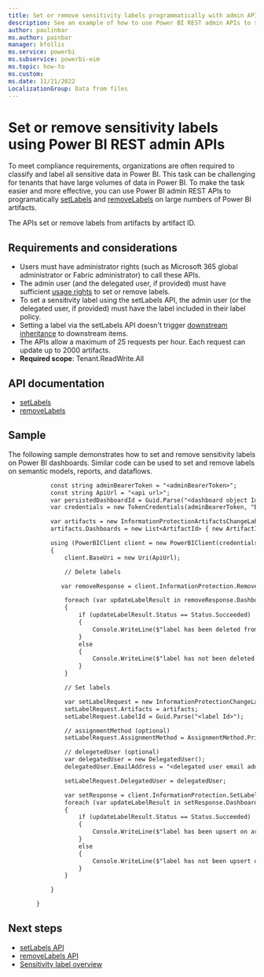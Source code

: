 ```yaml
---
title: Set or remove sensitivity labels programmatically with admin APIs
description: See an example of how to use Power BI REST admin APIs to set or remove sensitivity labels on Power BI artifacts.
author: paulinbar
ms.author: painbar
manager: kfollis
ms.service: powerbi
ms.subservice: powerbi-eim
ms.topic: how-to
ms.custom:
ms.date: 11/21/2022
LocalizationGroup: Data from files
---
```

# Set or remove sensitivity labels using Power BI REST admin APIs

To meet compliance requirements, organizations are often required to classify and label all sensitive data in Power BI. This task can be challenging for tenants that have large volumes of data in Power BI. To make the task easier and more effective, you can use Power BI admin REST APIs to programatically [setLabels](/rest/api/power-bi/admin/information-protection-set-labels-as-admin) and [removeLabels](/rest/api/power-bi/admin/information-protection-remove-labels-as-admin) on large numbers of Power BI artifacts.

The APIs set or remove labels from artifacts by artifact ID.

## Requirements and considerations

* Users must have administrator rights (such as Microsoft 365 global administrator or Fabric administrator) to call these APIs.
* The admin user (and the delegated user, if provided) must have sufficient [usage rights](/azure/information-protection/configure-usage-rights) to set or remove labels.
* To set a sensitivity label using the setLabels API, the admin user (or the delegated user, if provided) must have the label included in their label policy.
* Setting a label via the setLabels API doesn't trigger [downstream inheritance](./service-security-sensitivity-label-downstream-inheritance.md) to downstream items.
* The APIs allow a maximum of 25 requests per hour. Each request can update up to 2000 artifacts.
* **Required scope**: Tenant.ReadWrite.All

## API documentation

* [setLabels](/rest/api/power-bi/admin/information-protection-set-labels-as-admin)
* [removeLabels](/rest/api/power-bi/admin/information-protection-remove-labels-as-admin)

## Sample

The following sample demonstrates how to set and remove sensitivity labels on Power BI dashboards. Similar code can be used to set and remove labels on semantic models, reports, and dataflows.

```rest
            const string adminBearerToken = "<adminBearerToken>";
            const string ApiUrl = "<api url>";
            var persistedDashboardId = Guid.Parse("<dashboard object Id>");
            var credentials = new TokenCredentials(adminBearerToken, "Bearer");

            var artifacts = new InformationProtectionArtifactsChangeLabel();
            artifacts.Dashboards = new List<ArtifactId> { new ArtifactId(id: persistedDashboardId) };

            using (PowerBIClient client = new PowerBIClient(credentials))
            {
                client.BaseUri = new Uri(ApiUrl);

                // Delete labels

               var removeResponse = client.InformationProtection.RemoveLabelsAsAdmin(artifacts);

                foreach (var updateLabelResult in removeResponse.Dashboards)
                {
                    if (updateLabelResult.Status == Status.Succeeded)
                    {
                        Console.WriteLine($"label has been deleted from artifact {updateLabelResult.Id}");
                    }
                    else
                    {
                        Console.WriteLine($"label has not been deleted from artifact {updateLabelResult.Id}");
                    }
                }

                // Set labels

                var setLabelRequest = new InformationProtectionChangeLabelDetails();
                setLabelRequest.Artifacts = artifacts;
                setLabelRequest.LabelId = Guid.Parse("<label Id>");

                // assignmentMethod (optional)
                setLabelRequest.AssignmentMethod = AssignmentMethod.Priviledged;

                // delegetedUser (optional)
                var delegatedUser = new DelegatedUser();
                delegatedUser.EmailAddress = "<delegated user email address>";

                setLabelRequest.DelegatedUser = delegatedUser;

                var setResponse = client.InformationProtection.SetLabelsAsAdmin(setLabelRequest);
                foreach (var updateLabelResult in setResponse.Dashboards)
                {
                    if (updateLabelResult.Status == Status.Succeeded)
                    {
                        Console.WriteLine($"label has been upsert on artifact {updateLabelResult.Id}");
                    }
                    else
                    {
                        Console.WriteLine($"label has not been upsert on artifact {updateLabelResult.Id}");
                    }
                }

            }

        }
```

## Next steps

* [setLabels API](/rest/api/power-bi/admin/information-protection-set-labels-as-admin)
* [removeLabels API](/rest/api/power-bi/admin/information-protection-remove-labels-as-admin)
* [Sensitivity label overview](service-security-sensitivity-label-overview.md)